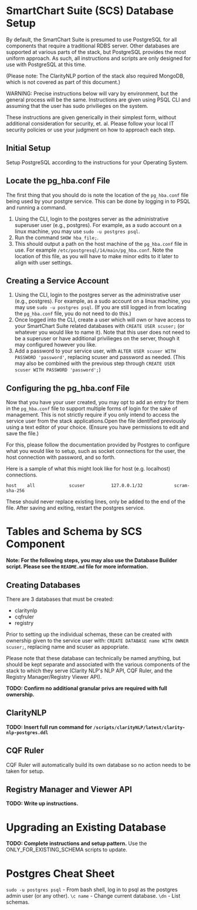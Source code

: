 # SmartChart Suite (SCS) Database Setup
By default, the SmartChart Suite is presumed to use PostgreSQL for all components that require a traditional RDBS server. Other databases are supported at various parts of the stack, but PostgreSQL provides the most uniform approach. As such, all instructions and scripts are only designed for use with PostgreSQL at this time.

(Please note: The ClarityNLP portion of the stack also required MongoDB, which is not
covered as part of this document.)

WARNING: Precise instructions below will vary by environment, but the general process will be the same. Instructions are given using PSQL CLI and assuming that the user has sudo privilieges on the system.

These instructions are given generically in their simplest form, without additional consideration for security, et. al. Please follow your local IT security policies or use your judgment on how to approach each step.


## Initial Setup

Setup PostgreSQL according to the instructions for your Operating System.

## Locate the pg_hba.conf File

The first thing that you should do is note the location of the `pg_hba.conf` file being used by your postgre service. This can be done by logging in to PSQL and running a command.

1. Using the CLI, login to the postgres server as the administrative superuser user (e.g., postgres). For example, as a sudo account on a linux machine, you may use `sudo -u postgres psql`.
2. Run the command `SHOW hba_file;`.
3. This should output a path on the host machine of the `pg_hba.conf` file in use. For example `/etc/postgresql/14/main/pg_hba.conf`. Note the location of this file, as you will have to make minor edits to it later to align with user settings.

## Creating a Service Account

1. Using the CLI, login to the postgres server as the administrative user (e.g., postgres). For example, as a sudo account on a linux machine, you may use `sudo -u postgres psql`. (If you are still logged in from locating the `pg_hba.conf` file, you do not need to do this.)
2. Once logged into the CLI, create a user which will own or have access to your SmartChart Suite related databases with `CREATE USER scuser;` (or whatever you would like to name it). Note that this user does not need to be a superuser or have additional privilieges on the server, though it may configured however you like.
3. Add a password to your service user, with `ALTER USER scuser WITH PASSWORD 'password'`, replacing scuser and password as needed. (This may also be combined with the previous step through `CREATE USER scuser WITH PASSWORD 'password';`)

## Configuring the pg_hba.conf File
Now that you have your user created, you may opt to add an entry for them in the `pg_hba.conf` file to support multiple forms of login for the sake of management. This is not strictly require if you only intend to access the service user from the stack applications.Open the file identified previously using a text editor of your choice. (Ensure you have permissions to edit and save the file.)

For this, please follow the documentation provided by Postgres to configure what you would like to setup, such as socket connections for the user, the host connection with password, and so forth.

Here is a sample of what this might look like for host (e.g. localhost) connections.
```
host    all             scuser          127.0.0.1/32            scram-sha-256
```
These should never replace existing lines, only be added to the end of the file. After saving and exiting, restart the postgres service.

# Tables and Schema by SCS Component
**Note: For the following steps, you may also use the Database Builder script. Please see the `README.md` file for more information.**

## Creating Databases
There are 3 databases that must be created:
* claritynlp
* cqfruler
* registry

Prior to setting up the individual schemas, these can be created with ownership given to the service user with: `CREATE DATABASE name WITH OWNER scuser;`, replacing name and scuser as appopriate.

Please note that these database can technically be named anything, but should be kept separate and associated with the various components of the stack to which they serve (Clarity NLP's NLP API, CQF Ruler, and the Registry Manager/Registry Viewer API).

**TODO: Confirm no additional granular privs are required with full ownership.**

## ClarityNLP

**TODO: Insert full run command for `/scripts/clarityNLP/latest/clarity-nlp-postgres.ddl`**

## CQF Ruler

CQF Ruler will automatically build its own database so no action needs to be taken for setup.

## Registry Manager and Viewer API

**TODO: Write up instructions.**

# Upgrading an Existing Database

**TODO: Complete instructions and setup pattern.**
Use the ONLY_FOR_EXISTING_SCHEMA scripts to update.

# Postgres Cheat Sheet
`sudo -u postgres psql` - From bash shell, log in to psql as the postgres admin user (or any other).
`\c name` - Change current database.
`\dn` - List schemas.